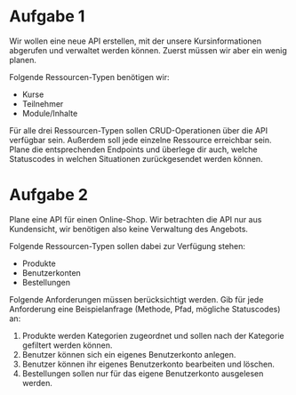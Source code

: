 Aufgabe 1
=================
Wir wollen eine neue API erstellen, mit der unsere Kursinformationen abgerufen und verwaltet werden können. Zuerst müssen wir aber ein wenig planen.

Folgende Ressourcen-Typen benötigen wir:

- Kurse
- Teilnehmer
- Module/Inhalte

Für alle drei Ressourcen-Typen sollen CRUD-Operationen über die API verfügbar sein. Außerdem soll jede einzelne Ressource erreichbar sein. Plane die entsprechenden Endpoints und überlege dir auch, welche Statuscodes in welchen Situationen zurückgesendet werden können.


Aufgabe 2
=================
Plane eine API für einen Online-Shop. Wir betrachten die API nur aus Kundensicht, wir benötigen also keine Verwaltung des Angebots.

Folgende Ressourcen-Typen sollen dabei zur Verfügung stehen:

- Produkte
- Benutzerkonten
- Bestellungen

Folgende Anforderungen müssen berücksichtigt werden. Gib für jede Anforderung eine Beispielanfrage (Methode, Pfad, mögliche Statuscodes) an:

1. Produkte werden Kategorien zugeordnet und sollen nach der Kategorie gefiltert werden können.
2. Benutzer können sich ein eigenes Benutzerkonto anlegen.
3. Benutzer können ihr eigenes Benutzerkonto bearbeiten und löschen.
4. Bestellungen sollen nur für das eigene Benutzerkonto ausgelesen werden.
